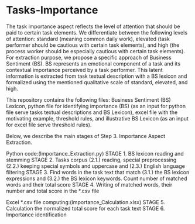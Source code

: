# Tasks-Importance
The task importance aspect reflects the level of attention that should be paid to certain task elements. We differentiate between the following levels of attention: standard (meaning common daily work), elevated (task performer should be cautious with certain task elements), and high (the process worker should be especially cautious with certain task elements). For extraction purpose, we propose a specific approach of Business Sentiment (BS). BS represents an emotional component of a task and its contextual importance perceived by a task performer. This latent information is extracted from task textual description with a BS lexicon and formalized using the mentioned qualitative scale of standard, elevated, and high. 

This repository contains the following files: Business Sentiment (BS) Lexicon, python file for identifying importance (BS) (as an input for python file serve tasks textual descriptions and BS Lexicon), excel file with the motivating example, threshold rules, and illustrative BS Lexicon (as an input for excel file serve threshold rules).

Below, we describe the main stages of Step 3. Importance Aspect Extraction.

Python code:(Importance_Extraction.py)
STAGE 1. BS lexicon reading and stemming
STAGE 2. Tasks corpus (2.1.) reading, special preprocessing
       (2.2.) keeping special symbols and uppercase and
       (2.3.) English language filtering
STAGE 3. Find words in the task text that match (3.1.) the BS lexicon expressions and (3.2.) the BS lexicon keywords. Count number of matched words and their total score
STAGE 4. Writing of matched words, their number and total score in the *.csv file

Excel *.csv file computing:(Importance_Calculation.xlsx)
STAGE 5. Calculation the normalized total score for each task text
STAGE 6. Importance identification
